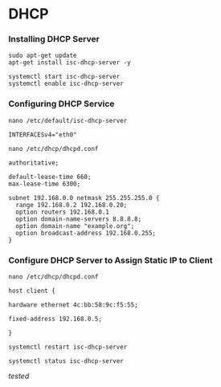 # DHCP

### Installing DHCP Server

```
sudo apt-get update
apt-get install isc-dhcp-server -y
```

```
systemctl start isc-dhcp-server
systemctl enable isc-dhcp-server
```

### Configuring DHCP Service

```
nano /etc/default/isc-dhcp-server
```

```
INTERFACESv4="eth0"
```

```
nano /etc/dhcp/dhcpd.conf
```

```
authoritative;

default-lease-time 660;
max-lease-time 6300;

subnet 192.168.0.0 netmask 255.255.255.0 {
  range 192.168.0.2 192.168.0.20;
  option routers 192.168.0.1
  option domain-name-servers 8.8.8.8;
  option domain-name "example.org";
  option broadcast-address 192.168.0.255;
}
```

### Configure DHCP Server to Assign Static IP to Client

```
nano /etc/dhcp/dhcpd.conf
```

```
host client {

hardware ethernet 4c:bb:58:9c:f5:55;

fixed-address 192.168.0.5;

}
```

```
systemctl restart isc-dhcp-server
```

```
systemctl status isc-dhcp-server
```

*tested*
